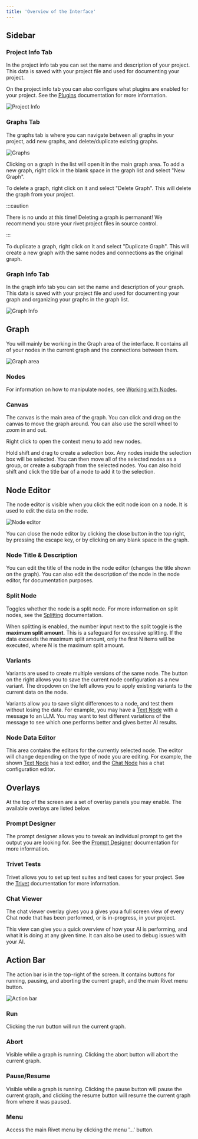 ```yaml
---
title: 'Overview of the Interface'
---
```


## Sidebar

### Project Info Tab

In the project info tab you can set the name and description of your project. This data is saved with your project file and used for documenting your project.

On the project info tab you can also configure what plugins are enabled for your project. See the [Plugins](./plugins.md) documentation for more information.

![Project Info](./assets/project-info.png)

### Graphs Tab

The graphs tab is where you can navigate between all graphs in your project, add new graphs, and delete/duplicate existing graphs.

![Graphs](./assets/graphs.png)

Clicking on a graph in the list will open it in the main graph area. To add a new graph, right click in the blank space in the graph list and select "New Graph".

To delete a graph, right click on it and select "Delete Graph". This will delete the graph from your project.

:::caution

There is no undo at this time! Deleting a graph is permanant! We recommend you store your rivet project files in source control.

:::

To duplicate a graph, right click on it and select "Duplicate Graph". This will create a new graph with the same nodes and connections as the original graph.

### Graph Info Tab

In the graph info tab you can set the name and description of your graph. This data is saved with your project file and used for documenting your graph and organizing your graphs in the graph list.

![Graph Info](./assets/graph-info.png)

## Graph

You will mainly be working in the Graph area of the interface. It contains all of your nodes in the current graph and the connections between them.

![Graph area](./assets/graph-area.png)

### Nodes

For information on how to manipulate nodes, see [Working with Nodes](./adding-connecting-nodes.md).

### Canvas

The canvas is the main area of the graph. You can click and drag on the canvas to move the graph around. You can also use the scroll wheel to zoom in and out.

Right click to open the context menu to add new nodes.

Hold shift and drag to create a selection box. Any nodes inside the selection box will be selected. You can then move all of the selected nodes as a group, or create a subgraph from the selected nodes. You can also hold shift and click the title bar of a node to add it to the selection.

## Node Editor

The node editor is visible when you click the edit node icon on a node. It is used to edit the data on the node.

![Node editor](./assets/node-editor.png)

You can close the node editor by clicking the close button in the top right, by pressing the escape key, or by clicking on any blank space in the graph.

### Node Title & Description

You can edit the title of the node in the node editor (changes the title shown on the graph). You can also edit the description of the node in the node editor, for documentation purposes.

### Split Node

Toggles whether the node is a split node. For more information on split nodes, see the [Splitting](./splitting) documentation.

When splitting is enabled, the number input next to the split toggle is the **maximum split amount**. This is a safeguard for excessive splitting. If the data exceeds the maximum split amount, only the first N items will be executed, where N is the maximum split amount.

### Variants

Variants are used to create multiple versions of the same node. The button on the right allows you to save the current node configuration as a new variant. The dropdown on the left allows you to apply existing variants to the current data on the node.

Variants allow you to save slight differences to a node, and test them without losing the data. For example, you may have a [Text Node](../node-reference/text) with a message to an LLM. You may want to test different variations of the message to see which one performs better and gives better AI results.

### Node Data Editor

This area contains the editors for the currently selected node. The editor will change depending on the type of node you are editing. For example, the shown [Text Node](../node-reference/text) has a text editor, and the [Chat Node](../node-reference/chat) has a chat configuration editor.

## Overlays

At the top of the screen are a set of overlay panels you may enable. The available overlays are listed below.

### Prompt Designer

The prompt designer allows you to tweak an individual prompt to get the output you are looking for. See the [Prompt Designer](./prompt-designer.md) documentation for more information.

### Trivet Tests

Trivet allows you to set up test suites and test cases for your project. See the [Trivet](../trivet.md) documentation for more information.

### Chat Viewer

The chat viewer overlay gives you a gives you a full screen view of every Chat node that has been performed, or is in-progress, in your project.

This view can give you a quick overview of how your AI is performing, and what it is doing at any given time. It can also be used to debug issues with your AI.

## Action Bar

The action bar is in the top-right of the screen. It contains buttons for running, pausing, and aborting the current graph, and the main Rivet menu button.

![Action bar](./assets/action-bar.png)

### Run

Clicking the run button will run the current graph.

### Abort

Visible while a graph is running. Clicking the abort button will abort the current graph.

### Pause/Resume

Visible while a graph is running. Clicking the pause button will pause the current graph, and clicking the resume button will resume the current graph from where it was paused.

### Menu

Access the main Rivet menu by clicking the menu '...' button.
